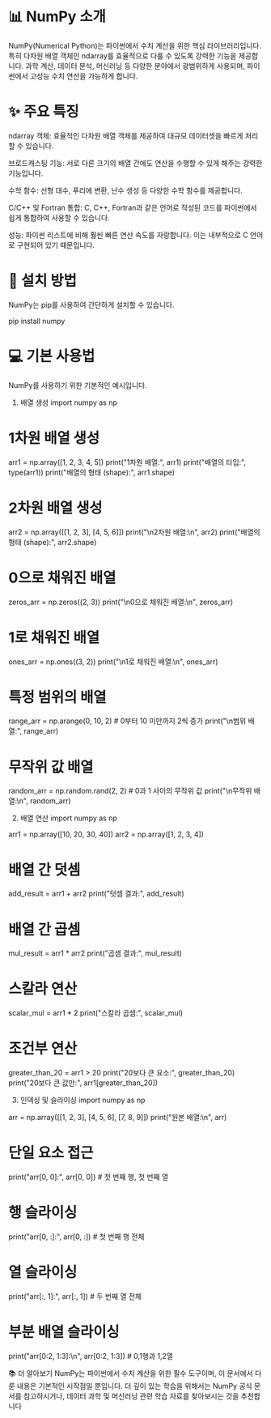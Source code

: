 # 📊 NumPy 소개
NumPy(Numerical Python)는 파이썬에서 수치 계산을 위한 핵심 라이브러리입니다. 특히 다차원 배열 객체인 ndarray를 효율적으로 다룰 수 있도록 강력한 기능을 제공합니다. 과학 계산, 데이터 분석, 머신러닝 등 다양한 분야에서 광범위하게 사용되며, 파이썬에서 고성능 수치 연산을 가능하게 합니다.

# ✨ 주요 특징
ndarray 객체: 효율적인 다차원 배열 객체를 제공하여 대규모 데이터셋을 빠르게 처리할 수 있습니다.

브로드캐스팅 기능: 서로 다른 크기의 배열 간에도 연산을 수행할 수 있게 해주는 강력한 기능입니다.

수학 함수: 선형 대수, 푸리에 변환, 난수 생성 등 다양한 수학 함수를 제공합니다.

C/C++ 및 Fortran 통합: C, C++, Fortran과 같은 언어로 작성된 코드를 파이썬에서 쉽게 통합하여 사용할 수 있습니다.

성능: 파이썬 리스트에 비해 훨씬 빠른 연산 속도를 자랑합니다. 이는 내부적으로 C 언어로 구현되어 있기 때문입니다.

# 🚀 설치 방법
NumPy는 pip를 사용하여 간단하게 설치할 수 있습니다.

pip install numpy


# 💻 기본 사용법
NumPy를 사용하기 위한 기본적인 예시입니다.

1. 배열 생성
import numpy as np

# 1차원 배열 생성
arr1 = np.array([1, 2, 3, 4, 5])
print("1차원 배열:", arr1)
print("배열의 타입:", type(arr1))
print("배열의 형태 (shape):", arr1.shape)

# 2차원 배열 생성
arr2 = np.array([[1, 2, 3], [4, 5, 6]])
print("\n2차원 배열:\n", arr2)
print("배열의 형태 (shape):", arr2.shape)

# 0으로 채워진 배열
zeros_arr = np.zeros((2, 3))
print("\n0으로 채워진 배열:\n", zeros_arr)

# 1로 채워진 배열
ones_arr = np.ones((3, 2))
print("\n1로 채워진 배열:\n", ones_arr)

# 특정 범위의 배열
range_arr = np.arange(0, 10, 2) # 0부터 10 미만까지 2씩 증가
print("\n범위 배열:", range_arr)

# 무작위 값 배열
random_arr = np.random.rand(2, 2) # 0과 1 사이의 무작위 값
print("\n무작위 배열:\n", random_arr)


2. 배열 연산
import numpy as np

arr1 = np.array([10, 20, 30, 40])
arr2 = np.array([1, 2, 3, 4])

# 배열 간 덧셈
add_result = arr1 + arr2
print("덧셈 결과:", add_result)

# 배열 간 곱셈
mul_result = arr1 * arr2
print("곱셈 결과:", mul_result)

# 스칼라 연산
scalar_mul = arr1 * 2
print("스칼라 곱셈:", scalar_mul)

# 조건부 연산
greater_than_20 = arr1 > 20
print("20보다 큰 요소:", greater_than_20)
print("20보다 큰 값만:", arr1[greater_than_20])


3. 인덱싱 및 슬라이싱
import numpy as np

arr = np.array([[1, 2, 3], [4, 5, 6], [7, 8, 9]])
print("원본 배열:\n", arr)

# 단일 요소 접근
print("arr[0, 0]:", arr[0, 0]) # 첫 번째 행, 첫 번째 열

# 행 슬라이싱
print("arr[0, :]:", arr[0, :]) # 첫 번째 행 전체

# 열 슬라이싱
print("arr[:, 1]:", arr[:, 1]) # 두 번째 열 전체

# 부분 배열 슬라이싱
print("arr[0:2, 1:3]:\n", arr[0:2, 1:3]) # 0,1행과 1,2열


📚 더 알아보기
NumPy는 파이썬에서 수치 계산을 위한 필수 도구이며, 이 문서에서 다룬 내용은 기본적인 시작점일 뿐입니다. 더 깊이 있는 학습을 위해서는 NumPy 공식 문서를 참고하시거나, 데이터 과학 및 머신러닝 관련 학습 자료를 찾아보시는 것을 추천합니다
